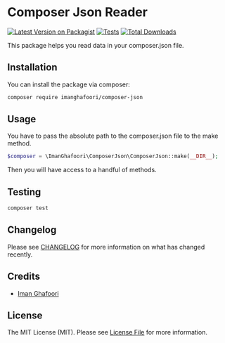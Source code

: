 # Composer Json Reader

[![Latest Version on Packagist](https://img.shields.io/packagist/v/imanghafoori/composer-json.svg?style=flat-square)](https://packagist.org/packages/imanghafoori/composer-json)
[![Tests](https://img.shields.io/github/actions/workflow/status/imanghafoori/composer-json/run-tests.yml?branch=main&label=tests&style=flat-square)](https://github.com/imanghafoori/composer-json/actions/workflows/run-tests.yml)
[![Total Downloads](https://img.shields.io/packagist/dt/imanghafoori/composer-json.svg?style=flat-square)](https://packagist.org/packages/imanghafoori/composer-json)

This package helps you read data in your composer.json file.

## Installation

You can install the package via composer:

```bash
composer require imanghafoori/composer-json
```

## Usage

You have to pass the absolute path to the composer.json file to the make method.

```php
$composer = \ImanGhafoori\ComposerJson\ComposerJson::make(__DIR__);
```
Then you will have access to a handful of methods.

## Testing

```bash
composer test
```

## Changelog

Please see [CHANGELOG](CHANGELOG.md) for more information on what has changed recently.

## Credits

- [Iman Ghafoori](https://github.com/imanghafoori1)


## License

The MIT License (MIT). Please see [License File](LICENSE.md) for more information.

